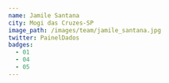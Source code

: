 ```yaml
---
name: Jamile Santana
city: Mogi das Cruzes-SP
image_path: /images/team/jamile_santana.jpg
twitter: PainelDados
badges:
  - 01
  - 04
  - 05
---
```

